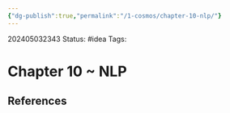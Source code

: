 ```yaml
---
{"dg-publish":true,"permalink":"/1-cosmos/chapter-10-nlp/"}
---
```



202405032343
Status: #idea
Tags: 
# Chapter 10 ~ NLP


## References
